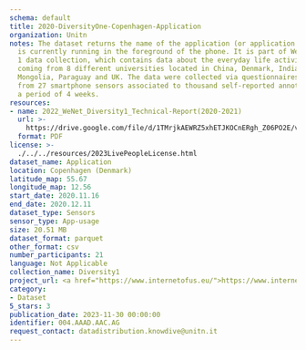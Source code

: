 ```yaml
---
schema: default
title: 2020-DiversityOne-Copenhagen-Application
organization: Unitn
notes: The dataset returns the name of the application (or application package) that
  is currently running in the foreground of the phone. It is part of Wenet Diversity
  1 data collection, which contains data about the everyday life activities of students
  coming from 8 different universities located in China, Denmark, India, Italy, Mexico,
  Mongolia, Paraguay and UK. The data were collected via questionnaires, data coming
  from 27 smartphone sensors associated to thousand self-reported annotations over
  a period of 4 weeks.
resources:
- name: 2022_WeNet_Diversity1_Technical-Report(2020-2021)
  url: >-
    https://drive.google.com/file/d/1TMrjkAEWRZ5xhETJKOCnERgh_Z06PO2E/view?usp=drive_link
  format: PDF
license: >-
  ./../../resources/2023LivePeopleLicense.html
dataset_name: Application
location: Copenhagen (Denmark)
latitude_map: 55.67
longitude_map: 12.56
start_date: 2020.11.16
end_date: 2020.12.11
dataset_type: Sensors
sensor_type: App-usage
size: 20.51 MB
dataset_format: parquet
other_format: csv
number_participants: 21
language: Not Applicable
collection_name: Diversity1
project_url: <a href="https://www.internetofus.eu/">https://www.internetofus.eu/</a>
category:
- Dataset
5_stars: 3
publication_date: 2023-11-30 00:00:00
identifier: 004.AAAD.AAC.AG
request_contact: datadistribution.knowdive@unitn.it
---
```

